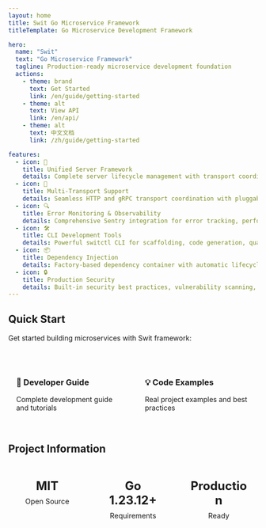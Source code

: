 ```yaml
---
layout: home
title: Swit Go Microservice Framework
titleTemplate: Go Microservice Development Framework

hero:
  name: "Swit"
  text: "Go Microservice Framework"
  tagline: Production-ready microservice development foundation
  actions:
    - theme: brand
      text: Get Started
      link: /en/guide/getting-started
    - theme: alt
      text: View API
      link: /en/api/
    - theme: alt
      text: 中文文档
      link: /zh/guide/getting-started

features:
  - icon: 🚀
    title: Unified Server Framework
    details: Complete server lifecycle management with transport coordination and health monitoring
  - icon: 🔄
    title: Multi-Transport Support
    details: Seamless HTTP and gRPC transport coordination with pluggable architecture
  - icon: 🔍
    title: Error Monitoring & Observability
    details: Comprehensive Sentry integration for error tracking, performance monitoring, and real-time alerts
  - icon: 🛠️
    title: CLI Development Tools
    details: Powerful switctl CLI for scaffolding, code generation, quality checks, and template management
  - icon: 📦
    title: Dependency Injection
    details: Factory-based dependency container with automatic lifecycle management
  - icon: 🔒
    title: Production Security
    details: Built-in security best practices, vulnerability scanning, and secure development workflows
---
```


## Quick Start

Get started building microservices with Swit framework:

<div style="display: flex; gap: 1rem; margin: 2rem 0;">
  <a href="/en/guide/getting-started" style="flex: 1; padding: 1rem; border: 1px solid var(--vp-c-border); border-radius: 8px; text-decoration: none;">
    <h3>📖 Developer Guide</h3>
    <p>Complete development guide and tutorials</p>
  </a>
  <a href="/en/examples/" style="flex: 1; padding: 1rem; border: 1px solid var(--vp-c-border); border-radius: 8px; text-decoration: none;">
    <h3>💡 Code Examples</h3>
    <p>Real project examples and best practices</p>
  </a>
</div>

## Project Information

<div class="stats-grid">
  <div class="stat-card">
    <div class="stat-number">MIT</div>
    <div class="stat-label">Open Source</div>
  </div>
  <div class="stat-card">
    <div class="stat-number">Go 1.23.12+</div>
    <div class="stat-label">Requirements</div>
  </div>
  <div class="stat-card">
    <div class="stat-number">Production</div>
    <div class="stat-label">Ready</div>
  </div>
</div>

<style>
.stats-grid {
  display: grid;
  grid-template-columns: repeat(auto-fit, minmax(120px, 1fr));
  gap: 1rem;
  margin: 2rem 0;
}

.stat-card {
  text-align: center;
  padding: 1rem;
  border: 1px solid var(--vp-c-border);
  border-radius: 8px;
  background: var(--vp-c-bg-soft);
}

.stat-number {
  font-size: 1.5rem;
  font-weight: bold;
  color: var(--vp-c-brand-1);
}

.stat-label {
  font-size: 0.9rem;
  color: var(--vp-c-text-2);
  margin-top: 0.5rem;
}
</style>
